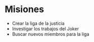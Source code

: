 # Misiones

* Crear la liga de la justicia
* Investigar los trabajos del Joker
* Buscar nuevos miembros para la liga